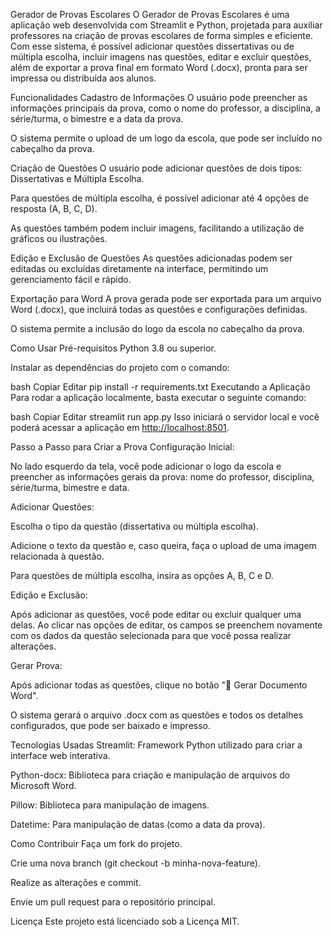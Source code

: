 Gerador de Provas Escolares
O Gerador de Provas Escolares é uma aplicação web desenvolvida com Streamlit e Python, projetada para auxiliar professores na criação de provas escolares de forma simples e eficiente. Com esse sistema, é possível adicionar questões dissertativas ou de múltipla escolha, incluir imagens nas questões, editar e excluir questões, além de exportar a prova final em formato Word (.docx), pronta para ser impressa ou distribuída aos alunos.

Funcionalidades
Cadastro de Informações
O usuário pode preencher as informações principais da prova, como o nome do professor, a disciplina, a série/turma, o bimestre e a data da prova.

O sistema permite o upload de um logo da escola, que pode ser incluído no cabeçalho da prova.

Criação de Questões
O usuário pode adicionar questões de dois tipos: Dissertativas e Múltipla Escolha.

Para questões de múltipla escolha, é possível adicionar até 4 opções de resposta (A, B, C, D).

As questões também podem incluir imagens, facilitando a utilização de gráficos ou ilustrações.

Edição e Exclusão de Questões
As questões adicionadas podem ser editadas ou excluídas diretamente na interface, permitindo um gerenciamento fácil e rápido.

Exportação para Word
A prova gerada pode ser exportada para um arquivo Word (.docx), que incluirá todas as questões e configurações definidas.

O sistema permite a inclusão do logo da escola no cabeçalho da prova.

Como Usar
Pré-requisitos
Python 3.8 ou superior.

Instalar as dependências do projeto com o comando:

bash
Copiar
Editar
pip install -r requirements.txt
Executando a Aplicação
Para rodar a aplicação localmente, basta executar o seguinte comando:

bash
Copiar
Editar
streamlit run app.py
Isso iniciará o servidor local e você poderá acessar a aplicação em [http://localhost:8501](https://geradordeprovasapp-vfeg5aytkrrk5akmp8wwxc.streamlit.app).

Passo a Passo para Criar a Prova
Configuração Inicial:

No lado esquerdo da tela, você pode adicionar o logo da escola e preencher as informações gerais da prova: nome do professor, disciplina, série/turma, bimestre e data.

Adicionar Questões:

Escolha o tipo da questão (dissertativa ou múltipla escolha).

Adicione o texto da questão e, caso queira, faça o upload de uma imagem relacionada à questão.

Para questões de múltipla escolha, insira as opções A, B, C e D.

Edição e Exclusão:

Após adicionar as questões, você pode editar ou excluir qualquer uma delas. Ao clicar nas opções de editar, os campos se preenchem novamente com os dados da questão selecionada para que você possa realizar alterações.

Gerar Prova:

Após adicionar todas as questões, clique no botão "💾 Gerar Documento Word".

O sistema gerará o arquivo .docx com as questões e todos os detalhes configurados, que pode ser baixado e impresso.

Tecnologias Usadas
Streamlit: Framework Python utilizado para criar a interface web interativa.

Python-docx: Biblioteca para criação e manipulação de arquivos do Microsoft Word.

Pillow: Biblioteca para manipulação de imagens.

Datetime: Para manipulação de datas (como a data da prova).

Como Contribuir
Faça um fork do projeto.

Crie uma nova branch (git checkout -b minha-nova-feature).

Realize as alterações e commit.

Envie um pull request para o repositório principal.

Licença
Este projeto está licenciado sob a Licença MIT.
